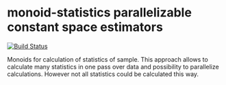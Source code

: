 # monoid-statistics parallelizable constant space estimators

[![Build Status](https://travis-ci.org/Shimuuar/monoid-statistics.png?branch=master)](https://travis-ci.org/Shimuuar/monoid-statistics)

Monoids for calculation of statistics of sample. This approach allows to
calculate many statistics in one pass over data and possibility to parallelize
calculations. However not all statistics could be calculated this way.

